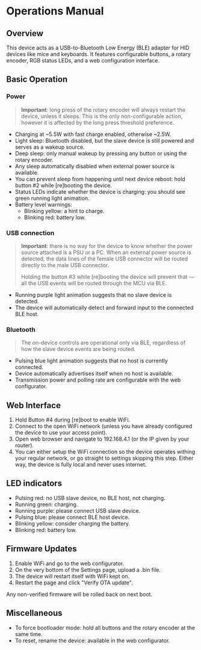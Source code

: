# Operations Manual

## Overview
This device acts as a USB-to-Bluetooth Low Energy (BLE) adapter for HID devices like mice and keyboards. It features configurable buttons, a rotary encoder, RGB status LEDs, and a web configuration interface.

## Basic Operation

### Power
> **Important**: long press of the rotary encoder will always restart the device, unless it sleeps. This is the only non-configurable action, however it is affected by the long press threshold preference. 

- Charging at ~5.5W with fast charge enabled, otherwise ~2.5W.
- Light sleep: Bluetooth disabled, but the slave device is still powered and serves as a wakeup source.  
- Deep sleep: only manual wakeup by pressing any button or using the rotary encoder.
- Any sleep automatically disabled when external power source is available.
- You can prevent sleep from happening until next device reboot: hold button #2 while [re]booting the device. 
- Status LEDs indicate whether the device is charging: you should see green running light animation.
- Battery level warnings:
  - Blinking yellow: a hint to charge.
  - Blinking red: battery low.

### USB connection
> **Important**: there is no way for the device to know whether the power source attached is a PSU or a PC. 
> When an external power source is detected, the data lines of the female USB connector will be routed directly to the male USB connector. 
>
> Holding the button #3 while [re]booting the device will prevent that — all the USB events will be routed through the MCU via BLE.

- Running purple light animation suggests that no slave device is detected.
- The device will automatically detect and forward input to the connected BLE host.

### Bluetooth
>The on-device controls are operational only via BLE, regardless of how the slave device events are being routed. 

- Pulsing blue light animation suggests that no host is currently connected.
- Device automatically advertises itself when no host is available.
- Transmission power and polling rate are configurable with the web configurator.


## Web Interface
1. Hold Button #4 during [re]boot to enable WiFi.
2. Connect to the open WiFi network (unless you have already configured the device to use your access point).
3. Open web browser and navigate to 192.168.4.1 (or the IP given by your router).
4. You can either setup the WiFi connection so the device operates withing your regular network, or go straight to settings skipping this step. Either way, the device is fully local and never uses internet.

## LED indicators
- Pulsing red: no USB slave device, no BLE host, not charging.
- Running green: charging.
- Running purple: please connect USB slave device.
- Pulsing blue: please connect BLE host device.
- Blinking yellow: consider charging the battery.
- Blinking red: battery low.

## Firmware Updates
1. Enable WiFi and go to the web configurator.
2. On the very bottom of the Settings page, upload a .bin file.
3. The device will restart itself with WiFi kept on.
4. Restart the page and click "Verify OTA update".

Any non-verified firmware will be rolled back on next boot.

## Miscellaneous
- To force bootloader mode: hold all buttons and the rotary encoder at the same time.
- To reset, rename the device: available in the web configurator.
